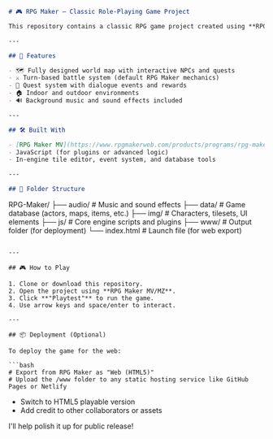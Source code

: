 ```markdown
# 🎮 RPG Maker – Classic Role-Playing Game Project

This repository contains a classic RPG game project created using **RPG Maker** (MV/MZ). It serves as a demo or starting point for those interested in learning or building their own turn-based adventure games.

---

## 🚀 Features

- 🗺️ Fully designed world map with interactive NPCs and quests
- ⚔️ Turn-based battle system (default RPG Maker mechanics)
- 📜 Quest system with dialogue events and rewards
- 🏠 Indoor and outdoor environments
- 🔊 Background music and sound effects included

---

## 🛠️ Built With

- [RPG Maker MV](https://www.rpgmakerweb.com/products/programs/rpg-maker-mv) or [RPG Maker MZ](https://www.rpgmakerweb.com/products/programs/rpg-maker-mz)
- JavaScript (for plugins or advanced logic)
- In-engine tile editor, event system, and database tools

---

## 📁 Folder Structure

```

RPG-Maker/
├── audio/             # Music and sound effects
├── data/              # Game database (actors, maps, items, etc.)
├── img/               # Characters, tilesets, UI elements
├── js/                # Core engine scripts and plugins
├── www/               # Output folder (for deployment)
└── index.html         # Launch file (for web export)

````

---

## 🎮 How to Play

1. Clone or download this repository.
2. Open the project using **RPG Maker MV/MZ**.
3. Click **"Playtest"** to run the game.
4. Use arrow keys and space/enter to interact.

---

## 📦 Deployment (Optional)

To deploy the game for the web:

```bash
# Export from RPG Maker as "Web (HTML5)"
# Upload the /www folder to any static hosting service like GitHub Pages or Netlify
````


- Switch to HTML5 playable version
- Add credit to other collaborators or assets

I'll help polish it up for public release!
```
